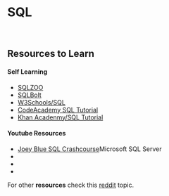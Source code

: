 <h1>SQL</h1>
<br>

<h2>Resources to Learn</h2>
<h4>Self Learning</h4>
<ul>
  <li><a href="https://sqlzoo.net/" target="_blank" title="SQLZOO">SQLZOO</a></li>
  <li><a href="https://sqlbolt.com/" target="_blank" title="SQLBolt">SQLBolt</a></li>
  <li><a href="https://www.w3schools.com/sql/default.asp" target="_blank" title="W3S SQL Tutorial">W3Schools/SQL</a></li>
  <li><a href="https://www.codecademy.com/catalog/language/sql" target="_blank" title="CodeAcademy/SQL">CodeAcademy SQL Tutorial</a></li>
  <li><a href="https://www.khanacademy.org/computing/computer-programming/sql" target="_blank" title="Khan Academy SQL Tutorial">Khan Acadenmy/SQL Tutorial</a></li>
</ul>

<h4>Youtube Resources</h4>
<ul>
  <li><a href="https://youtu.be/9Pzj7Aj25lw" target="_blank" title="Joey Blue
    SQL CrashCourse">Joey Blue SQL Crashcourse</a><span>Microsoft SQL Server</span></li>
  <li><a></a></li>
  <li><a></a></li>
  <li><a></a></li>
</ul>

<p>For other <strong>resources</strong> check this <a href="https://www.reddit.com/r/learnprogramming/comments/7bm47x/resources_to_learn_sql/" target="_blank" title="Reddit /learnprogramming topic">reddit</a> topic.</p>
